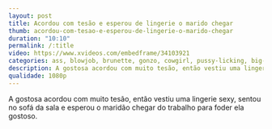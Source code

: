 ```yaml
---
layout: post
title: Acordou com tesão e esperou de lingerie o marido chegar
thumb: acordou-com-tesao-e-esperou-de-lingerie-o-marido-chegar
duration: "10:10"
permalink: /:title
video: https://www.xvideos.com/embedframe/34103921
categories: ass, blowjob, brunette, gonzo, cowgirl, pussy-licking, big-ass, spanish, bang, culo, big-tits, big-cock, spain
description: A gostosa acordou com muito tesão, então vestiu uma lingerie sexy, sentou no sofá da sala e esperou o maridão chegar do trabalho para foder ela gostoso.
qualidade: 1080p
---
```

A gostosa acordou com muito tesão, então vestiu uma lingerie sexy, sentou no sofá da sala e esperou o maridão chegar do trabalho para foder ela gostoso.